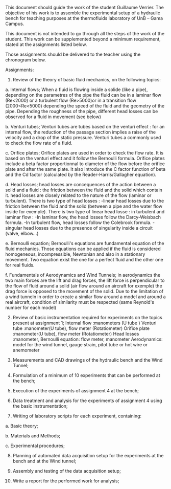 This document should guide the work of the student Guillaume Verrier. The objective of his work is to assemble the experimental setup of a hydraulic bench for teaching purposes at the thermofluids laboratory of UnB – Gama Campus.

This document is not intended to go through all the steps of the work of the student. This work can be supplemented beyond a minimum requirement, stated at the assignments listed below.

Those assignments should be delivered to the teacher using the chronogram below.

Assignments:

1. Review of the theory of basic fluid mechanics, on the following topics:

  a. Internal flows;
  When a fluid is flowing inside a solide (like a pipe), depending on the parametres of the pipe the fluid can be in a laminar flow (Re<2000) or a turbulent flow (Re>5000)or in a transition flow (2000<Re<5000) depending the speed of the fluid and the geometry of the pipe. Depending the roughness of the pipe, different head losses can be observed for a fluid in movement (see below)
  
  b. Venturi tubes;
    Venturi tubes are tubes based on the venturi effect : for an internal flow, the reduction of the passage section implies a raise of the velocity and a drop of the static pressure. Venturi tubes a commonly used to check the flow rate of a fluid.
  
  c. Orifice plates;
    Orifice plates are used in order to check the flow rate. It is based on the venturi effect and it follow the Bernoulli formula. Orifice plates include a beta factor proportionnal to diameter of the flow before the orifice plate and after the same plate. It also introduce the C factor function of beta and the Cd factor (calculated by the Reader-Harris/Gallagher equation).
  
  d. Head losses;
    head losses are concequences of the action between a solid and a fluid : the friction between the fluid and the solid which contain it. head losses are closely related to the nature of the flow (laminar or turbulent). There is two type of head losses : 
    -linear head losses due to the friction between the fluid and the solid (between a pipe and the water flow inside for exemple). There is two type of linear head losse : in turbulent and laminar flow :
        -In laminar flow, the head losses follow the Darcy-Weisbach formula.
        -In turbulent flow, head losses follow the Colebrook formula.
    -singular head losses due to the presence of singularity inside a circuit (valve, elbow...) 
  
  e. Bernoulli equation;
    Bernoulli's equations are fundamental equation of the fluid mechanics. Those equations can be applied if the fluid is considered homogeneous, incompressible, Newtonian and also in a stationary movement. Two equation exist the one for a perfect fluid and the other one for real fluids. 
  
  f. Fundamentals of Aerodynamics and Wind Tunnels;
    in aerodynamics the two main forces are the lift and drag forces, the lift force is perpendicular to the flow of fluid        around a solid (air flow around an aircraft for exemple) the drag force is opposed to the movement of the solid. 
    Due to the limitation of a wind tunneln in order to create a similar flow around a model and around a real aircraft, condition of similarity must be respected (same Reynold's number for each model)

2.	Review of basic instrumentation required for experiments on the topics present at assignment 1;
Internal flow :manometers (U tube )
Venturi tube :manometer(U tube), flow meter (Rotatiometer)
Orifice plate :manometer(U tube), flow meter (Rotatiometer)
Head losses :manometer, 
Bernoulli equation: flow meter, manometer
Aerodynamics: model for the wind tunnel, gauge strain, pitot tube or hot wire or anemometer

3.	Measurements and CAD drawings of the hydraulic bench and the Wind Tunnel;

4.	Formulation of a minimum of 10 experiments that can be performed at the bench;

5.	Execution of the experiments of assignment 4 at the bench;

6.	Data treatment and analysis for the experiments of assignment 4 using the basic instrumentation;

7.	Writing of laboratory scripts for each experiment, containing:

  a.	Basic theory;
  
  b.	Materials and Methods;
  
  c.	Experimental procedures;
  
8.	Planning of automated data acquisition setup for the experiments at the bench and at the Wind tunnel;

9.	Assembly and testing of the data acquisition setup;

10.	Write a report for the performed work for analysis;

